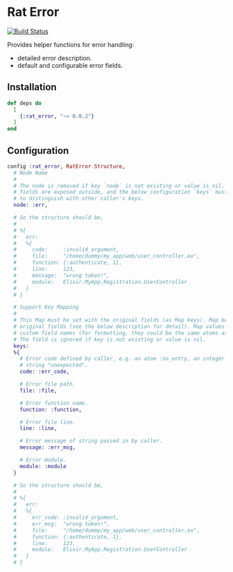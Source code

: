 # Rat Error

[![Build Status](https://travis-ci.org/silathdiir/rat_error.svg?branch=master)](https://travis-ci.org/silathdiir/rat_error)

Provides helper functions for error handling:

* detailed error description.
* default and configurable error fields.

## Installation

```elixir
def deps do
  [
    {:rat_error, "~> 0.0.2"}
  ]
end
```

## Configuration

```elixir
config :rat_error, RatError.Structure,
  # Node Name
  #
  # The node is removed if key `node` is not existing or value is nil. Error
  # fields are exposed outside, and the below configuration `keys` must be set
  # to distinguish with other caller's keys.
  node: :err,

  # So the structure should be,
  #
  # %{
  #   err:
  #   %{
  #     code:     :invalid_argument,
  #     file:     "/home/dummy/my_app/web/user_controller.ex",
  #     function: {:authenticate, 1},
  #     line:     123,
  #     message:  "wrong token!",
  #     module:   Elixir.MyApp.Registration.UserController
  #   }
  # }

  # Support Key Mapping
  #
  # This Map must be set with the original fields (as Map keys). Map keys are
  # original fields (see the below description for detail). Map values are
  # custom field names (for formatting, they could be the same atoms as keys).
  # The field is ignored if key is not existing or value is nil.
  keys:
  %{
    # Error code defined by caller, e.g. an atom :no_entry, an integer 9 or a
    # string "unexpected".
    code: :err_code,

    # Error file path.
    file: :file,

    # Error function name.
    function: :function,

    # Error file line.
    line: :line,

    # Error message of string passed in by caller.
    message: :err_msg,

    # Error module.
    module: :module
  }

  # So the structure should be,
  #
  # %{
  #   err:
  #   %{
  #     err_code: :invalid_argument,
  #     err_msg:  "wrong token!",
  #     file:     "/home/dummy/my_app/web/user_controller.ex",
  #     function: {:authenticate, 1},
  #     line:     123,
  #     module:   Elixir.MyApp.Registration.UserController
  #   }
  # }
```
